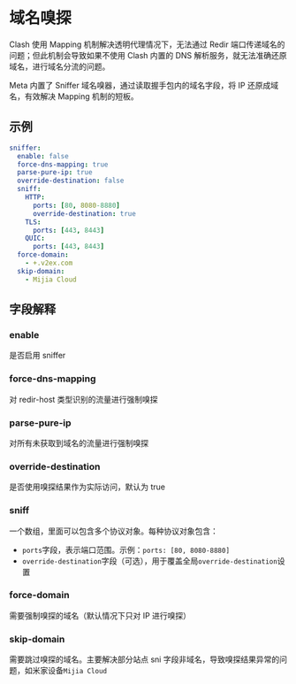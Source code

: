 # 域名嗅探

Clash 使用 Mapping 机制解决透明代理情况下，无法通过 Redir 端口传递域名的问题；但此机制会导致如果不使用 Clash 内置的 DNS 解析服务，就无法准确还原域名，进行域名分流的问题。

Meta 内置了 Sniffer 域名嗅器，通过读取握手包内的域名字段，将 IP 还原成域名，有效解决 Mapping 机制的短板。

## 示例

```{.yaml linenums="1"}
sniffer:
  enable: false
  force-dns-mapping: true
  parse-pure-ip: true
  override-destination: false
  sniff:
    HTTP:
      ports: [80, 8080-8880]
      override-destination: true
    TLS:
      ports: [443, 8443]
    QUIC:
      ports: [443, 8443]
  force-domain:
    - +.v2ex.com
  skip-domain:
    - Mijia Cloud
```

## 字段解释

### enable

是否启用 sniffer

### force-dns-mapping

对 redir-host 类型识别的流量进行强制嗅探

### parse-pure-ip

对所有未获取到域名的流量进行强制嗅探

### override-destination

是否使用嗅探结果作为实际访问，默认为 true

### sniff

一个数组，里面可以包含多个协议对象。每种协议对象包含：

- `ports`字段，表示端口范围。示例：`ports: [80, 8080-8880]`
- `override-destination`字段（可选），用于覆盖全局`override-destination`设置

### force-domain

需要强制嗅探的域名（默认情况下只对 IP 进行嗅探）

### skip-domain

需要跳过嗅探的域名。主要解决部分站点 sni 字段非域名，导致嗅探结果异常的问题，如米家设备`Mijia Cloud`
